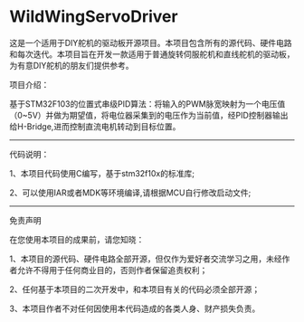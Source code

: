 # WildWingServoDriver
这是一个适用于DIY舵机的驱动板开源项目。本项目包含所有的源代码、硬件电路和每次迭代。本项目旨在开发一款适用于普通旋转伺服舵机和直线舵机的驱动板，为有意DIY舵机的朋友们提供参考。


项目介绍：

基于STM32F103的位置式串级PID算法：将输入的PWM脉宽映射为一个电压值（0~5V）并做为期望值，将电位器采集到的电压作为当前值，经PID控制器输出给H-Bridge,进而控制直流电机转动到目标位置。

-------------------------------------------------------------------
代码说明：

1、本项目代码使用C编写，基于stm32f10x的标准库;

2、可以使用IAR或者MDK等环境编译,请根据MCU自行修改启动文件;

-----------------------------------------------------------------------------------------------------------------------------------------
免责声明

  在您使用本项目的成果前，请您知晓：
  
  1、本项目的源代码、硬件电路全部开源，但仅作为爱好者交流学习之用，未经作者允许不得用于任何商业目的，否则作者保留追责权利；
  
  2、任何基于本项目的二次开发中，和本项目有关的代码必须全部开源；
  
  3、本项目作者不对任何因使用本代码造成的各类人身、财产损失负责。
